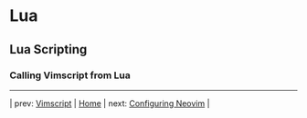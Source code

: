# Lua

## Lua Scripting

### Calling Vimscript from Lua

---

| prev: [Vimscript][1] | [Home][2] | next: [Configuring Neovim][3] |

[1]: 09-Vimscript.md
[2]: README.md
[3]: 11-Configuration.md
